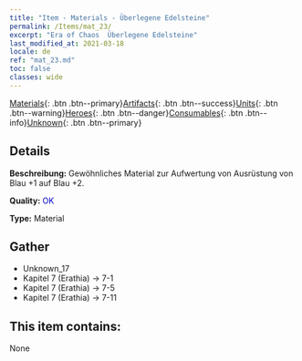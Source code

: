 ```yaml
---
title: "Item - Materials - Überlegene Edelsteine"
permalink: /Items/mat_23/
excerpt: "Era of Chaos  Überlegene Edelsteine"
last_modified_at: 2021-03-18
locale: de
ref: "mat_23.md"
toc: false
classes: wide
---
```

 [Materials](/de/Items/){: .btn .btn--primary}[Artifacts](/de/Items/Artifacts/){: .btn .btn--success}[Units](/de/Items/Units/){: .btn .btn--warning}[Heroes](/de/Items/Heroes/){: .btn .btn--danger}[Consumables](/de/Items/Consumables/){: .btn .btn--info}[Unknown](/de/Items/Unknown/){: .btn .btn--primary}

## Details
 **Beschreibung:** Gewöhnliches Material zur Aufwertung von Ausrüstung von Blau +1 auf Blau +2.

 **Quality:** <span style="color: #0000CD">OK</span>

 **Type:** Material

## Gather

*    Unknown_17 
*    Kapitel 7 (Erathia) -> 7-1 
*    Kapitel 7 (Erathia) -> 7-5 
*    Kapitel 7 (Erathia) -> 7-11 

## This item contains:

  None

